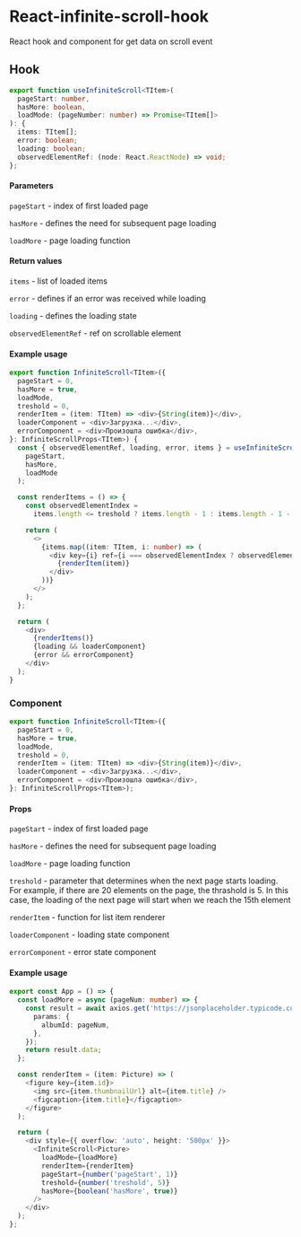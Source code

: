 # React-infinite-scroll-hook
React hook and component for get data on scroll event

## Hook

```typescript jsx
export function useInfiniteScroll<TItem>(
  pageStart: number,
  hasMore: boolean,
  loadMode: (pageNumber: number) => Promise<TItem[]>
): {
  items: TItem[];
  error: boolean;
  loading: boolean;
  observedElementRef: (node: React.ReactNode) => void;
};
```

#### Parameters
`pageStart` - index of first loaded page

`hasMore` - defines the need for subsequent page loading

`loadMore` - page loading function

#### Return values
`items` - list of loaded items

`error` - defines if an error was received while loading

`loading` - defines the loading state

`observedElementRef` - ref on scrollable element
#### Example usage

```typescript jsx
export function InfiniteScroll<TItem>({
  pageStart = 0,
  hasMore = true,
  loadMode,
  treshold = 0,
  renderItem = (item: TItem) => <div>{String(item)}</div>,
  loaderComponent = <div>Загрузка...</div>,
  errorComponent = <div>Произошла ошибка</div>,
}: InfiniteScrollProps<TItem>) {
  const { observedElementRef, loading, error, items } = useInfiniteScroll(
    pageStart,
    hasMore,
    loadMode
  );

  const renderItems = () => {
    const observedElementIndex =
      items.length <= treshold ? items.length - 1 : items.length - 1 - treshold;

    return (
      <>
        {items.map((item: TItem, i: number) => (
          <div key={i} ref={i === observedElementIndex ? observedElementRef : null}>
            {renderItem(item)}
          </div>
        ))}
      </>
    );
  };

  return (
    <div>
      {renderItems()}
      {loading && loaderComponent}
      {error && errorComponent}
    </div>
  );
}
```

### Component

```typescript jsx
export function InfiniteScroll<TItem>({
  pageStart = 0,
  hasMore = true,
  loadMode,
  treshold = 0,
  renderItem = (item: TItem) => <div>{String(item)}</div>,
  loaderComponent = <div>Загрузка...</div>,
  errorComponent = <div>Произошла ошибка</div>,
}: InfiniteScrollProps<TItem>);
```

#### Props
`pageStart` - index of first loaded page

`hasMore` - defines the need for subsequent page loading

`loadMore` - page loading function

`treshold` - parameter that determines when the next page starts loading. For example, if there are 20 elements on the page, the thrashold is 5. In this case, the loading of the next page will start when we reach the 15th element

`renderItem` - function for list item renderer

`loaderComponent` - loading state component

`errorComponent` - error state component

#### Example usage

```typescript jsx
export const App = () => {
  const loadMore = async (pageNum: number) => {
    const result = await axios.get('https://jsonplaceholder.typicode.com/photos', {
      params: {
        albumId: pageNum,
      },
    });
    return result.data;
  };

  const renderItem = (item: Picture) => (
    <figure key={item.id}>
      <img src={item.thumbnailUrl} alt={item.title} />
      <figcaption>{item.title}</figcaption>
    </figure>
  );

  return (
    <div style={{ overflow: 'auto', height: '500px' }}>
      <InfiniteScroll<Picture>
        loadMode={loadMore}
        renderItem={renderItem}
        pageStart={number('pageStart', 1)}
        treshold={number('treshold', 5)}
        hasMore={boolean('hasMore', true)}
      />
    </div>
  );
};
```
